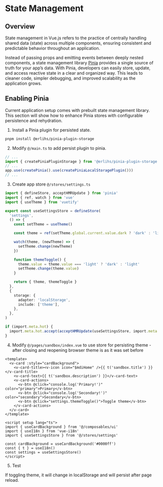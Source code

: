# State Management

## Overview

State management in Vue.js refers to the practice of centrally handling shared data (state) across multiple components, ensuring consistent and predictable behavior throughout an application. 

Instead of passing props and emitting events between deeply nested components, a state management library  [Pinia](https://pinia.vuejs.org/) provides a single source of truth for your app’s data. With Pinia, developers can easily store, update, and access reactive state in a clear and organized way. This leads to cleaner code, simpler debugging, and improved scalability as the application grows.

## Enabling Pinia

Current application setup comes with prebuilt state management library. This section will show how to enhance Pinia stores with configurable persistence and rehydration.

1. Install a Pinia plugin for persisted state.

```bash
pnpm install @erlihs/pinia-plugin-storage
```

2. Modify `@/main.ts` to add persist plugin to pinia.

```ts
// ...
import { createPiniaPluginStorage } from '@erlihs/pinia-plugin-storage'
// ...
app.use(createPinia().use(createPiniaLocalStoragePlugin()))
// ...
```

3. Create app store `@/stores/settings.ts`

```ts
import { defineStore, acceptHMRUpdate } from 'pinia'
import { ref, watch } from 'vue'
import { useTheme } from 'vuetify'

export const useSettingsStore = defineStore(
  'settings',
  () => {
    const setTheme = useTheme()

    const theme = ref(setTheme.global.current.value.dark ? 'dark' : 'light')

    watch(theme, (newTheme) => {
      setTheme.change(newTheme)
    })

    function themeToggle() {
      theme.value = theme.value === 'light' ? 'dark' : 'light'
      setTheme.change(theme.value)
    }

    return { theme, themeToggle }
  },
  {
    storage: {
      adapter: 'localStorage',
      include: ['theme'],
    },
  },
)

if (import.meta.hot) {
  import.meta.hot.accept(acceptHMRUpdate(useSettingsStore, import.meta.hot))
}
```

4. Modify `@/pages/sandbox/index.vue` to use store for persisting theme - after closing and reopening browser theme is as it was set before

```vue{8,16,20}
<template>
  <v-card :style="cardBackground">
    <v-card-title><v-icon icon="$mdiHome" />{{ t('sandbox.title') }}</v-card-title>
    <v-card-text>{{ t('sandbox.description') }}</v-card-text>
    <v-card-actions>
      <v-btn @click="console.log('Primary!')" color="primary">Primary</v-btn>
      <v-btn @click="console.log('Secondary!')" color="secondary">Secondary</v-btn>
      <v-btn @click="settings.themeToggle()">Toggle theme</v-btn>
    </v-card-actions>
  </v-card>
</template>

<script setup lang="ts">
import { useCardBackground } from '@/composables/ui'
import { useI18n } from 'vue-i18n'
import { useSettingsStore } from '@/stores/settings'

const cardBackground = useCardBackground('#0000ff')
const { t } = useI18n()
const settings = useSettingsStore()
</script>
```

5. Test

If toggling theme, it will change in localStorage and will persist after page reload. 
